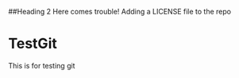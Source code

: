 ##Heading 2
Here comes trouble!
Adding a LICENSE file to the repo
# TestGit
This is for testing git
